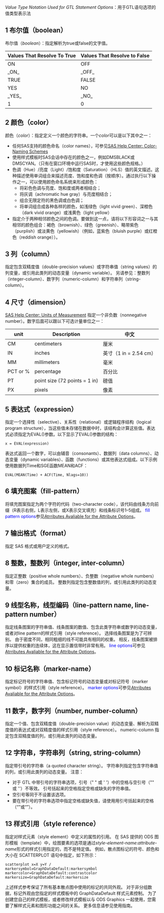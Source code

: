 
*Value Type Notation Used for GTL Statement Options*：用于GTL语句选项的值类型表示法
## 1 布尔值（boolean）
布尔值（*boolean*）：指定解析为true或false的文字值。  

| Values That Resolve To True | Values That Resolve to False |
| --------------------------- | ---------------------------- |
| ON                          | OFF                          |
| \_ON\_                      | \_OFF\_                      |
| TRUE                        | FALSE                        |
| YES                         | NO                           |
| \_YES\_                     | \_NO\_                       |
| 1                           | 0                             |

## 2 颜色（color）
颜色（*color*）：指定定义一个颜色的字符串。一个*color*可以是以下其中之一：
- 任何SAS支持的颜色命名（color names），可参见[SAS Help Center: Color-Naming Schemes](https://go.documentation.sas.com/doc/en/vdmmlcdc/8.1/grstatproc/n0h71t919qh9g2n1rhvrpq3e2cgu.htm#:~:text=The%20valid%20color-naming%20schemes%20are%20as%20follows%3A%201,SAS%20Registry%29%207%20SAS%20Color%20Naming%20System%20%28CNS%29)
- 使用样式模板时SAS会话中存在的颜色之一，例如DMSBLACK或DMSCYAN。（只有在窗口环境中运行SAS时，才使用这些颜色规格。）
- 色调（Hue）/亮度（Light）/饱和度（Saturation）（HLS）值的英文描述。这种描述使用单词组合来描述亮度、饱和度和色调（按顺序）。通过执行以下操作之一，可以使用颜色命名系统来形成颜色：
	- 将彩色色调与亮度、饱和度或两者相结合；
	- 将灰调（achromatic hue gray）与亮度相结合；
	- 组合无限定符的黑色调或白色调；
	- 将单词组合成各种各样的颜色，如浅绿色（light vivid green）、深橙色（dark vivid orange）或浅黄色（light yellow）
- 指定介于两种相邻颜色之间的色调。要做到这一点，请将以下形容词之一与其相邻的颜色组合：褐色（brownish）、绿色（greenish）、略带紫色（purplish）或淡黄色（yellowish）（例如，蓝紫色（bluish purple）或红橙色（reddish orange））。

## 3 列（column）
指定包含双精度值（double-precision values）或字符串值（string values）的列变量，或引用此类列的动态变量（dynamic variable）。
另请参见：整数列（integer-column）、数字列（numeric-column）和字符串列（string-column）。

## 4 尺寸（dimension）
[SAS Help Center: Units of Measurement](https://documentation.sas.com/doc/en/vdmmlcdc/8.11/grstatproc/p0sgbhvieekj9cn1wog7owbtguo9.htm)
指定一个非负数（nonnegative number）。数字后面可以跟以下可选计量单位之一：  

| unit     | Description                   | 中文                   |
| -------- | ----------------------------- | ---------------------- |
| CM       | centimeters                   | 厘米                   |
| IN       | inches                        | 英寸（1 in = 2.54 cm） |
| MM       | millimeters                   | 毫米                   |
| PCT or % | percentage                    | 百分比                 |
| PT       | point size (72 points = 1 in) | 磅值                   |
| PX         |pixels                               |像素                        |

## 5 表达式（expression）
指定一个选择性（selective）、关系性（relational）或逻辑程序结构（logical program structure），当这些值未存储在数据中时，该结构会计算这些值。表达式必须指定为EVAL()参数。以下显示了EVAL()参数的结构：
```SAS
x = EVAL(expression)
```
表达式返回一个数字，可以由辅音（consonants）、数据列（data columns）、动态变量（dynamic variables）、函数（functions）或其他表达式组成。以下示例使用数据列Time和SGE函数MEAN和ACF：
```SAS
EVAL(MEAN(Time) + ACF(Time, Nlags=10))
```

## 6 填充图案（fill-pattern）
将填充图案指定为两个字符的代码（two-character code），该代码由线条方向前缀（R表示右侧，L表示左侧，或X表示交叉填充）和线条标识号1–5组成。
<font color = #0000ff>fill pattern options</font>参见[Atrributes Avaliable for the Attribute Options](https://github.com/GSJ-SD/Notebook/blob/main/02%20SAS/01%20GTL/00%20Atrributes/Atrributes%20Avaliable%20for%20the%20Attribute%20Options.md)。

## 7 输出格式（format）
指定 SAS 格式或用户定义的格式。

## 8 整数，整数列（integer, inter-column）
指定正整数（positive whole numbers）、负整数（negative whole numbers）和零（zero）集合的成员。
整数列指定包含整数值的列，或引用此类列的动态变量。

## 9 线型名称，线型编码（line-pattern name, line-pattern number）
指定线条图案的字符串值、线条图案的数值、包含此类字符串或数字的动态变量，或者对line pattern的样式引用（style reference）。 选择线条图案是为了可辨别。 由于密度不同，相同粗细的线不可能具有相同的权重。 相反，线条图案被排序以提供权重的连续体，这在显示置信带时非常有用。
<font color = #0000ff>line options</font>可参见[Atrributes Avaliable for the Attribute Options](https://github.com/GSJ-SD/Notebook/blob/main/02%20SAS/01%20GTL/00%20Atrributes/Atrributes%20Avaliable%20for%20the%20Attribute%20Options.md)。

## 10 标记名称（marker-name）
指定标记符号的字符串值、包含标记符号的动态变量或对标记符号（marker symbol）的样式引用（style reference）。
<font color = #0000ff>marker options</font>可参见[Atrributes Avaliable for the Attribute Options](https://github.com/GSJ-SD/Notebook/blob/main/02%20SAS/01%20GTL/00%20Atrributes/Atrributes%20Avaliable%20for%20the%20Attribute%20Options.md)。

## 11 数字，数字列（number, number-column）
指定一个值、包含双精度值（double-precision value）的动态变量、解析为双精度值的表达式或对双精度值的样式引用（style reference）。 numeric-column 指定包含双精度值的列，或引用此类列的动态变量。

## 12 字符串，字符串列（string, string-column）
指定带引号的字符串（a quoted character string）。 字符串列指定包含字符串值的列，或引用此类列的动态变量。
注意：
- 对于 GTL 中带引号的字符串选项，引号（" " 或 ' '）中的空格与空引号（"" 或 ''）不等效。 引号括起来的空格指定空格或缺失的字符串值。
- 空引号等同于不设置该选项。 
- 要在带引号的字符串选项中指定空格或缺失值，请使用用引号括起来的空格（“”或“”）。

## 13 样式引用（style reference）
指定对样式元素（style element）中定义的属性的引用。 
在 SAS 提供的 ODS 图形模板（template）中，绘图要素的选项是通过*style-element-name*:*attribute-name*形式的样式引用指定的，而不是特定值。 例如，散点图标记的符号、颜色和大小在 SCATTERPLOT 语句中指定，如下所示：
```SAS
scatterplot x=X y=Y /
markersymbol=GraphDataDefault:markersymbol
markercolor=GraphDataDefault:contrastcolor
markersize=GraphDataDefault:markersize
```
上述样式参考保证了所有基本散点图中使用的标记的共同外观。 
对于非分组数据，标记外观由您指定的样式模板中的 GraphDataDefault 样式元素控制。 
为了创建您自己的样式模板，或者修改样式模板以与 ODS Graphics 一起使用，您需要了解样式元素和图形功能之间的关系。 更多信息请参见使用指南。